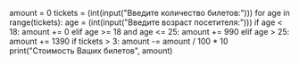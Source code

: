 amount = 0
tickets = (int(input("Введите количество билетов:")))
for age in range(tickets):
    age = (int(input("Введите возраст посетителя:")))
    if age < 18:
        amount += 0
    elif age >= 18 and age <= 25:
        amount += 990
    elif age > 25:
        amount += 1390
if tickets > 3:
    amount -= amount / 100 * 10
print("Стоимость Ваших билетов", amount)
